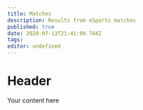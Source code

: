 ```yaml
---
title: Matches
description: Results from eSports matches
published: true
date: 2020-07-13T21:41:00.744Z
tags: 
editor: undefined
---
```


# Header
Your content here